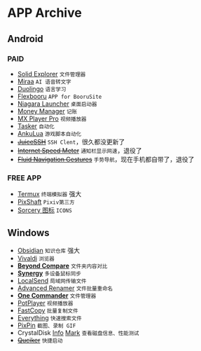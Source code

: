 # APP Archive

## Android
### PAID
- [Solid Explorer](https://play.google.com/store/apps/details?id=pl.solidexplorer2) `文件管理器`
- [Miraa](https://play.google.com/store/apps/details?id=com.myoland.miraa) `AI 语音转文字`
- [Duolingo](https://play.google.com/store/search?q=Duolingo) `语言学习`
- [Flexbooru](https://play.google.com/store/apps/details?id=onlymash.flexbooru.play)  `APP for BooruSite`
- [Niagara Launcher](https://play.google.com/store/apps/details?id=bitpit.launcher)  `桌面启动器`
- [Money Manager](https://play.google.com/store/apps/details?id=com.realbyteapps.moneymanagerfree)  `记账`
- [MX Player Pro](https://play.google.com/store/apps/details?id=com.mxtech.videoplayer.pro)  `视频播放器`
- [Tasker](https://play.google.com/store/apps/details?id=net.dinglisch.android.taskerm)  `自动化`
- [AnkuLua](https://ankulua.boards.net/) `游戏脚本自动化` 
- ~~[JuiceSSH](https://play.google.com/store/apps/details?id=com.sonelli.juicessh)~~  `SSH Clent`，很久都没更新了 
- ~~[Internet Speed Meter](https://play.google.com/store/apps/details?id=com.glitter.internetmeter)~~ `通知栏显示网速`，退役了
- ~~[Fluid Navigation Gestures](https://play.google.com/store/apps/details?id=com.fb.fluid)~~ `手势导航`，现在手机都自带了，退役了

### FREE APP
- [Termux](https://termux.dev/cn/index.html) `终端模拟器` 强大
- [PixShaft](https://play.google.com/store/apps/details?id=ceui.lisa.pixiv)  `Pixiv第三方`
- [Sorcery 图标](https://play.google.com/store/apps/details?id=com.sorcerer.sorcery.iconpack) `ICONS`


## Windows
- [Obsidian](https://obsidian.md/) `知识仓库` 强大
- [Vivaldi](https://vivaldi.com/zh-hans/) `浏览器`
- [**Beyond Compare**](https://www.scootersoftware.com/) `文件夹内容对比`
- [**Synergy**](https://symless.com/synergy) `多设备鼠标同步`
- [LocalSend](https://localsend.org/) `局域网传输文件`
- [Advanced Renamer](https://www.advancedrenamer.com/) `文件批量重命名`
- [**One Commander**](https://www.onecommander.com/) `文件管理器`
- [PotPlayer](https://potplayer.daum.net/) `视频播放器`
- [FastCopy](https://fastcopy.jp/) `批量复制文件`
- [Everything](https://www.voidtools.com/zh-cn/) `快速搜索文件`
- [PixPin](https://pixpinapp.com/) `截图、录制 GIF`
- CrystalDisk [Info](https://crystalmark.info/en/software/crystaldiskinfo/) [Mark](https://crystalmark.info/en/software/crystaldiskmark/) `查看磁盘信息、性能测试`
- ~~[Quciker](https://getquicker.net/)~~ `快捷启动`